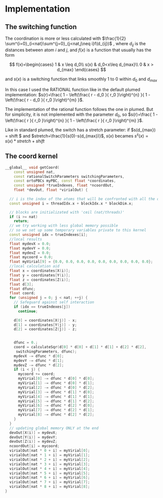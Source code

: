 # Implementation

## The switching function
The coordination is more or less calculated with 
$\frac{1}{2} \sum^{i=0}_{i<nat}\sum^{j=0}_{j<nat,j\neq i}f(d_{ij})$
, where $d_{ij}$ is the distances between atom $i$ and $j$, and $f(x)$ is a function that usually has the form

$$
f(x)=\begin{cases}
1       & x \leq d_0\\
s(x)    & d_0<x\leq d_{max}\\
0       & x > d_{max} 
\end{cases}
$$

and $s(x)$ is a switching function that links smoothly 1 to 0 within $d_0$ and $d_{max}$

In this case I used the RATIONAL function like in the default plumed implementation: $s(r)=\frac{ 1 - \left(\frac{ r - d_0 }{ r_0 }\right)^{n} }{ 1 - \left(\frac{ r - d_0 }{ r_0 }\right)^{m} }$.

The implementation of the rational function follows the one in plumed.
But for simplicity, it is not implemented with the parameter $d_0$, so $s(r)=\frac{ 1 - \left(\frac{ r }{ r_0 }\right)^{n} }{ 1 - \left(\frac{ r }{ r_0 }\right)^{m} }$.

Like in standard plumed, the switch has a stretch parameter: if $s(d_{max}) = shift $ and $stretch=\frac{1}{s(0)-s(d_{max})}$, $s(x)$ becames $s^s(x)=s(x)*stretch+shift$

## The coord kernel
```c++
__global__ void getCoord(
    const unsigned nat,
    const rationalSwitchParameters switchingParameters,
    const ortoPBCs myPBC, const float *coordinates,
    const unsigned *trueIndexes, float *ncoordOut,
    float *devOut, float *virialOut) {
        
  // i is the index of the atoms that will be confronted with all the others
  const unsigned i = threadIdx.x + blockIdx.x * blockDim.x;

  // blocks are initializated with 'ceil (nat/threads)'
  if (i >= nat) 
    return;
  // we try working with less global memory possible
  // so we set up some temporary variables private to this kernel
  const unsigned idx = trueIndexes[i];
  //local results
  float mydevX = 0.0;
  float mydevY = 0.0;
  float mydevZ = 0.0;
  float mycoord = 0.0;
  float myVirial[9] = {0.0, 0.0, 0.0, 0.0, 0.0, 0.0, 0.0, 0.0, 0.0};
  //local calculation aid
  float x = coordinates[X(i)];
  float y = coordinates[Y(i)];
  float z = coordinates[Z(i)];
  float d[3];
  float dfunc;
  float coord;
  for (unsigned j = 0; j < nat; ++j) {
    // Safeguard against self interaction
    if (idx == trueIndexes[j])
      continue;
    
    d[0] = coordinates[X(j)] - x;
    d[1] = coordinates[Y(j)] - y;
    d[2] = coordinates[Z(j)] - z;
    

    dfunc = 0.;
    coord = calculateSqr(d[0] * d[0] + d[1] * d[1] + d[2] * d[2],
     switchingParameters, dfunc);
    mydevX -= dfunc * d[0];
    mydevY -= dfunc * d[1];
    mydevZ -= dfunc * d[2];
    if (i < j) {
      mycoord += coord;
      myVirial[0] -= dfunc * d[0] * d[0];
      myVirial[1] -= dfunc * d[0] * d[1];
      myVirial[2] -= dfunc * d[0] * d[2];
      myVirial[3] -= dfunc * d[1] * d[0];
      myVirial[4] -= dfunc * d[1] * d[1];
      myVirial[5] -= dfunc * d[1] * d[2];
      myVirial[6] -= dfunc * d[2] * d[0];
      myVirial[7] -= dfunc * d[2] * d[1];
      myVirial[8] -= dfunc * d[2] * d[2];
    }
  }
  // updating global memory ONLY at the end
  devOut[X(i)] = mydevX;
  devOut[Y(i)] = mydevY;
  devOut[Z(i)] = mydevZ;
  ncoordOut[i] = mycoord;
  virialOut[nat * 0 + i] = myVirial[0];
  virialOut[nat * 1 + i] = myVirial[1];
  virialOut[nat * 2 + i] = myVirial[2];
  virialOut[nat * 3 + i] = myVirial[3];
  virialOut[nat * 4 + i] = myVirial[4];
  virialOut[nat * 5 + i] = myVirial[5];
  virialOut[nat * 6 + i] = myVirial[6];
  virialOut[nat * 7 + i] = myVirial[7];
  virialOut[nat * 8 + i] = myVirial[8];
}
```